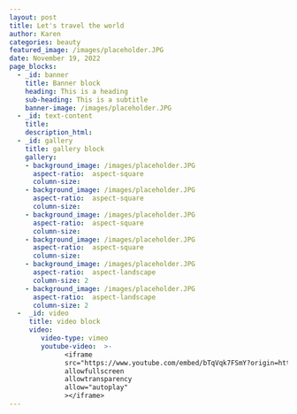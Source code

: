 ```yaml
---
layout: post
title: Let's travel the world
author: Karen
categories: beauty
featured_image: /images/placeholder.JPG
date: November 19, 2022
page_blocks:
  - _id: banner
    title: Banner block
    heading: This is a heading
    sub-heading: This is a subtitle 
    banner-image: /images/placeholder.JPG
  - _id: text-content
    title: 
    description_html: 
  - _id: gallery
    title: gallery block
    gallery:
    - background_image: /images/placeholder.JPG
      aspect-ratio:  aspect-square
      column-size:
    - background_image: /images/placeholder.JPG
      aspect-ratio:  aspect-square
      column-size: 
    - background_image: /images/placeholder.JPG
      aspect-ratio:  aspect-square
      column-size: 
    - background_image: /images/placeholder.JPG
      aspect-ratio:  aspect-square
      column-size: 
    - background_image: /images/placeholder.JPG
      aspect-ratio:  aspect-landscape
      column-size: 2
    - background_image: /images/placeholder.JPG
      aspect-ratio:  aspect-landscape
      column-size: 2
  -  _id: video
     title: video block
     video:
        video-type: vimeo
        youtube-video:  >-
              <iframe
              src="https://www.youtube.com/embed/bTqVqk7FSmY?origin=https://plyr.io&amp;iv_load_policy=3&amp;modestbranding=1&amp;playsinline=1&amp;showinfo=0&amp;rel=0&amp;enablejsapi=1"
              allowfullscreen
              allowtransparency
              allow="autoplay"
              ></iframe>
---
```

